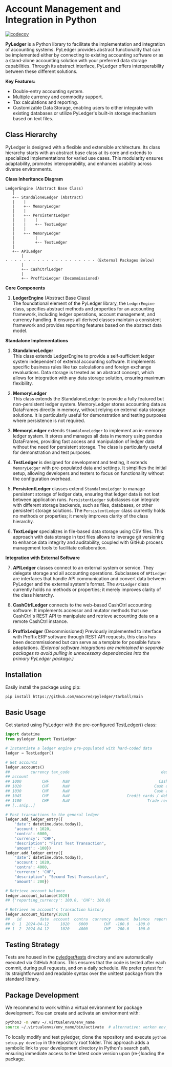 # Account Management and Integration in Python

[![codecov](https://codecov.io/gh/macxred/pyledger/branch/main/graph/badge.svg)](https://codecov.io/gh/macxred/pyledger)

**PyLedger** is a Python library to facilitate the implementation and integration of accounting systems. PyLedger provides abstract functionality that can be implemented either by connecting to existing accounting software or as a stand-alone accounting solution with your preferred data storage capabilities. Through its abstract interface, PyLedger offers interoperability between these different solutions.

**Key Features:**

- Double-entry accounting system.
- Multiple currency and commodity support.
- Tax calculations and reporting.
- Customizable Data Storage, enabling users to either integrate with existing databases or utilize PyLedger's built-in storage mechanism based on text files.


## Class Hierarchy

PyLedger is designed with a flexible and extensible architecture. Its class hierarchy starts with an abstract base class at its core and extends to specialized implementations for varied use cases. This modularity ensures adaptability, promotes interoperability, and enhances usability across diverse environments.

**Class Inheritance Diagram**

```
LedgerEngine (Abstract Base Class)
   |
   +-- StandaloneLedger (Abstract)
   |    |
   |    +-- MemoryLedger
   |    |
   |    +-- PersistentLedger
   |    |    |
   |    |    +-- TextLedger
   |    |
   |    +-- MemoryLedger
   |         |
   |         +-- TestLedger
   |
   +-- APILedger
       |
· · · · · · · · · · · · · · · · · · · · (External Packages Below)
       |
       +-- CashCtrlLedger
       |
       +-- ProffixLedger (Decommissioned)
```

**Core Components**

1. **LedgerEngine** (Abstract Base Class)\
The foundational element of the PyLedger library, the `LedgerEngine` class, specifies abstract methods and properties for an accounting framework, including ledger operations, account management, and currency handling. It ensures all derived classes maintain a consistent framework and provides reporting features based on the abstract data model.

**Standalone Implementations**

1. **StandaloneLedger**\
This class extends LedgerEngine to provide a self-sufficient ledger system independent of external accounting software. It implements specific business rules like tax calculations and foreign exchange revaluations. Data storage is treated as an abstract concept, which allows for integration with any data storage solution, ensuring maximum flexibility.

1. **MemoryLedger**\
This class extends the StandaloneLedger to provide a fully featured but non-persistent ledger system. MemoryLedger stores accounting data as DataFrames directly in memory, without relying on external data storage solutions. It is particularly useful for demonstration and testing purposes where persistence is not required.

1. **MemoryLedger** extends `StandaloneLedger` to implement an in-memory ledger system. It stores and manages all data in memory using pandas DataFrames, providing fast access and manipulation of ledger data without the need for persistent storage. The class is particularly useful for demonstration and test purposes.

1. **TestLedger** is designed for development and testing, it extends `MemoryLedger` with pre-populated data and settings. It simplifies the initial setup, allowing developers and testers to focus on functionality without the configuration overhead.

1. **PersistentLedger** classes extend `StandaloneLedger` to manage persistent storage of ledger data, ensuring that ledger data is not lost between application runs. `PersistentLedger` subclasses can integrate with different storage backends, such as files, databases, or other persistent storage solutions. The `PersistentLedger` class currently holds no methods or properties; it merely improves clarity of the class hierarchy.

1. **TextLedger** specializes in file-based data storage using CSV files. This approach with data storage in text files allows to leverage git versioning to enhance data integrity and auditability, coupled with GitHub process management tools to facilitate collaboration.

**Integration with External Software**

7. **APILedger** classes connect to an external system or service. They delegate storage and all accounting operations. Subclasses of `APILedger` are interfaces that handle API communication and convert data between PyLedger and the external system's format. The `APILedger` class currently holds no methods or properties; it merely improves clarity of the class hierarchy.

1. **CashCtrlLedger** connects to the web-based CashCtrl accounting software. It implements accessor and mutator methods that use CashCtrl's REST API to manipulate and retrieve accounting data on a remote CashCtrl instance.

1. **ProffixLedger** (Decommissioned) Previously implemented to interface with Proffix ERP software through REST API requests, this class has been decommissioned but can serve as a template for possible future adaptations.
_(External software integrations are maintained in separate packages to avoid pulling in unnecessary dependencies into the primary PyLedger package.)_


## Installation

Easily install the package using pip:

```bash
pip install https://github.com/macxred/pyledger/tarball/main
```

## Basic Usage

Get started using PyLedger with the pre-configured TestLedger() class:

```python
import datetime
from pyledger import TestLedger

# Instantiate a ledger engine pre-populated with hard-coded data
ledger = TestLedger()

# Get accounts
ledger.accounts()
##         currency tax_code                                        description
## account
## 1000         CHF      NaN                                       Cash on hand
## 1020         CHF      NaN                                     Cash at Bank A
## 1030         CHF      NaN                                     Cash at Bank B
## 1045         CHF      NaN                         Credit cards / debit cards
## 1100         CHF      NaN                                  Trade receivables
## [..snip..]

# Post transactions to the general ledger
ledger.add_ledger_entry({
    'date': datetime.date.today(),
    'account': 1020,
    'contra': 6000,
    'currency': 'CHF',
    "description": "First Test Transaction",
    'amount': -100})
ledger.add_ledger_entry({
    'date': datetime.date.today(),
    'account': 1020,
    'contra': 4000,
    'currency': 'CHF',
    "description": "Second Test Transaction",
    'amount': 200})

# Retrieve account balance
ledger.account_balance(1020)
## {'reporting_currency': 100.0, 'CHF': 100.0}

# Retrieve an account's transaction history
ledger.account_history(1020)
##   id        date  account  contra  currency  amount  balance  report_amount  report_balance  tax_code              description  document
## 0  1  2024-04-12     1020    6000       CHF  -100.0   -100.0         -100.0          -100.0      <NA>   First Test Transaction      <NA>
## 1  2  2024-04-12     1020    4000       CHF   200.0    100.0          200.0           100.0      <NA>  Second Test Transaction      <NA>
```

## Testing Strategy

Tests are housed in the [pyledger/tests](tests) directory and are automatically
executed via GitHub Actions. This ensures that the code is tested after each
commit, during pull requests, and on a daily schedule. We prefer pytest for its
straightforward and readable syntax over the unittest package from the standard
library.


## Package Development

We recommend to work within a virtual environment for package development.
You can create and activate an environment with:

```bash
python3 -m venv ~/.virtualenvs/env_name
source ~/.virtualenvs/env_name/bin/activate  # alternative: workon env_name
```

To locally modify and test pyledger, clone the repository and
execute `python setup.py develop` in the repository root folder. This approach
adds a symbolic link to your development directory in Python's search path,
ensuring immediate access to the latest code version upon (re-)loading the
package.
